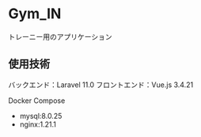 # Gym_IN
トレーニー用のアプリケーション

## 使用技術
バックエンド：Laravel 11.0
フロントエンド：Vue.js 3.4.21

Docker Compose
- mysql:8.0.25
- nginx:1.21.1